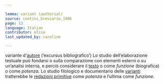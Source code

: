 ```yaml
---

lemma: variant (authorial)
source: contini_breviario_1986
page: 13
language: Italian
contributor: elisa
last_updated_by: caroline

---
```


variante d'[autore](author.html) (‘excursus bibliografico’)
Lo studio dell’elaborazione testuale può fondarsi o sulla comparazione con elementi esterni o su un’analisi interna, e perciò considerare il [testo](text.html) o come _funzione_ (biografica) o come _potenza_. Lo studio filologico e documentario delle [varianti](variant.html) tratterebbe le [redazioni primitive](writingProcess.html) come _potenza_ e l’ultima come _funzione_.
